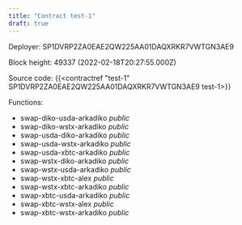 ```yaml
---
title: "Contract test-1"
draft: true
---
```

Deployer: SP1DVRP2ZA0EAE2QW225AA01DAQXRKR7VWTGN3AE9


 



Block height: 49337 (2022-02-18T20:27:55.000Z)

Source code: {{<contractref "test-1" SP1DVRP2ZA0EAE2QW225AA01DAQXRKR7VWTGN3AE9 test-1>}}

Functions:

* swap-diko-usda-arkadiko _public_
* swap-diko-wstx-arkadiko _public_
* swap-usda-diko-arkadiko _public_
* swap-usda-wstx-arkadiko _public_
* swap-usda-xbtc-arkadiko _public_
* swap-wstx-diko-arkadiko _public_
* swap-wstx-usda-arkadiko _public_
* swap-wstx-xbtc-alex _public_
* swap-wstx-xbtc-arkadiko _public_
* swap-xbtc-usda-arkadiko _public_
* swap-xbtc-wstx-alex _public_
* swap-xbtc-wstx-arkadiko _public_
